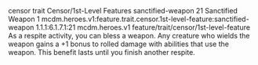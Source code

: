 <ability>
  <metadata>
    <class>censor</class>
    <feature_type>trait</feature_type>
    <file_dpath>Censor/1st-Level Features</file_dpath>
    <item_id>sanctified-weapon</item_id>
    <item_index>21</item_index>
    <item_name>Sanctified Weapon</item_name>
    <level>1</level>
    <scc>mcdm.heroes.v1:feature.trait.censor.1st-level-feature:sanctified-weapon</scc>
    <scdc>1.1.1:6.1.7.1:21</scdc>
    <source>mcdm.heroes.v1</source>
    <type>feature/trait/censor/1st-level-feature</type>
  </metadata>
  <effects>
    <effect type="mundane">As a respite activity, you can bless a weapon. Any creature who wields the weapon gains a +1 bonus to rolled damage with abilities that use the weapon. This benefit lasts until you finish another respite.</effect>
  </effects>
</ability>
